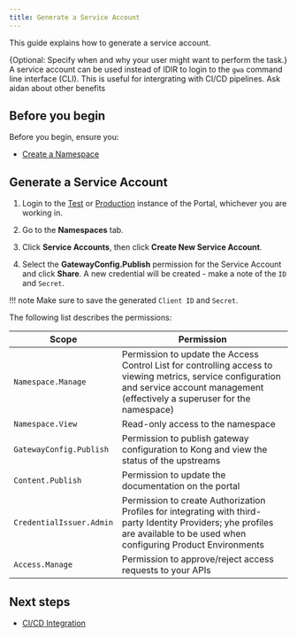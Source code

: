 ```yaml
---
title: Generate a Service Account
---
```


<!-- overview -->

This guide explains how to generate a service account.

{Optional: Specify when and why your user might want to perform the task.}
A service account can be used instead of IDIR to login to the `gwa` command line interface (CLI).
This is useful for intergrating with CI/CD pipelines.
Ask aidan about other benefits

## Before you begin

Before you begin, ensure you:

- [Create a Namespace](/reference/gwa-commands.md#namespacecreate)

## Generate a Service Account

1. Login to the [Test](https://api-gov-bc-ca.test.api.gov.bc.ca/) or [Production](https://api.gov.bc.ca/) instance of the Portal, whichever you are working in.

2. Go to the **Namespaces** tab.

3. Click **Service Accounts**, then click **Create New Service Account**.

4. Select the **GatewayConfig.Publish** permission for the Service Account and click **Share**. A new credential will be created - make a note of the `ID` and `Secret`.

!!! note
    Make sure to save the generated `Client ID` and `Secret`.

The following list describes the permissions:

| Scope                    | Permission                                                                                                                                                                               |
| ------------------------ | ---------------------------------------------------------------------------------------------------------------------------------------------------------------------------------------- |
| `Namespace.Manage`       | Permission to update the Access Control List for controlling access to viewing metrics, service configuration and service account management (effectively a superuser for the namespace) |
| `Namespace.View`         | Read-only access to the namespace                                                                                                                                                        |
| `GatewayConfig.Publish`  | Permission to publish gateway configuration to Kong and view the status of the upstreams                                                                                                 |
| `Content.Publish`        | Permission to update the documentation on the portal                                                                                                                                     |
| `CredentialIssuer.Admin` | Permission to create Authorization Profiles for integrating with third-party Identity Providers; yhe profiles are available to be used when configuring Product Environments             |
| `Access.Manage`          | Permission to approve/reject access requests to your APIs                                

## Next steps

- [CI/CD Integration](/how-to/cicd-integration.md)